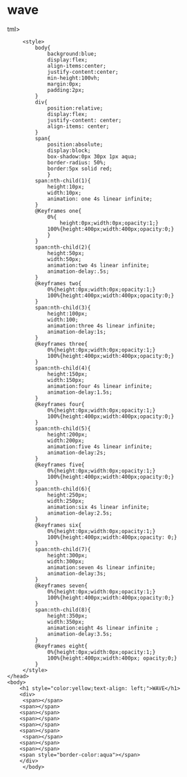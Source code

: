 # wave
tml>
     <head>
         
         <style>
             body{
                 background:blue;
                 display:flex;
                 align-items:center;
                 justify-content:center;
                 min-height:100vh;
                 margin:0px;
                 padding:2px;
             }
             div{
                 position:relative;
                 display:flex;
                 justify-content: center;
                 align-items: center;
             }
             span{
                 position:absolute;
                 display:block;
                 box-shadow:0px 30px 1px aqua;
                 border-radius: 50%;
                 border:5px solid red;
                 }
             span:nth-child(1){
                 height:10px;
                 width:10px;
                 animation: one 4s linear infinite;
             }
             @Keyframes one{
                 0%{
                     height:0px;width:0px;opacity:1;}
                 100%{height:400px;width:400px;opacity:0;}
                 }
             }
             span:nth-child(2){
                 height:50px;
                 width:50px;
                 animation:two 4s linear infinite;
                 animation-delay:.5s;
             }
             @keyframes two{
                 0%{height:0px;width:0px;opacity:1;}
                 100%{height:400px;width:400px;opacity:0;}
             }
             span:nth-child(3){
                 height:100px;
                 width:100;
                 animation:three 4s linear infinite;
                 animation-delay:1s;
             }
             @keyframes three{
                 0%{height:0px;width:0px;opacity:1;}
                 100%{height:400px;width:400px;opacity:0;}
             }
             span:nth-child(4){
                 height:150px;
                 width:150px;
                 animation:four 4s linear infinite;
                 animation-delay:1.5s;
             }
             @keyframes four{
                 0%{height:0px;width:0px;opacity:1;}
                 100%{height:400px;width:400px;opacity:0;}
             }
             span:nth-child(5){
                 height:200px;
                 width:200px;
                 animation:five 4s linear infinite;
                 animation-delay:2s;
             }
             @keyframes five{
                 0%{height:0px;width:0px;opacity:1;}
                 100%{height:400px;width:400px;opacity:0;}
             }
             span:nth-child(6){
                 height:250px;
                 width:250px;
                 animation:six 4s linear infinite;
                 animation-delay:2.5s;
             }
             @keyframes six{
                 0%{height:0px;width:0px;opacity:1;}
                 100%{height:400px;width:400px;opacity: 0;}
             }
             span:nth-child(7){
                 height:300px;
                 width:300px;
                 animation:seven 4s linear infinite;
                 animation-delay:3s;
             }
             @keyframes seven{
                 0%{height:0px;width:0px;opacity:1;}
                 100%{height:400px;width:400px;opacity:0;}
             }
             span:nth-child(8){
                 height:350px;
                 width:350px;
                 animation:eight 4s linear infinite ;
                 animation-delay:3.5s;
             }
             @keyframes eight{
                 0%{height:0px;width:0px;opacity:1;}
                 100%{height:400px;width:400px; opacity;0;}
             }
         </style>
    </head>
    <body>
        <h1 style="color:yellow;text-align: left;">WAVE</h1>
        <div>
         <span></span>  
        <span></span>   
        <span></span>   
        <span></span>
        <span></span>    
        <span></span>   
         <span></span>
        <span></span> 
        <span></span>
        <span style="border-color:aqua"></span>
        </div>
         </body>
</html>
